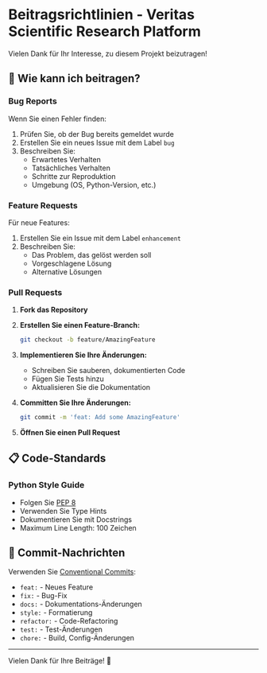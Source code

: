 # Beitragsrichtlinien - Veritas Scientific Research Platform

Vielen Dank für Ihr Interesse, zu diesem Projekt beizutragen!

## 🤝 Wie kann ich beitragen?

### Bug Reports

Wenn Sie einen Fehler finden:
1. Prüfen Sie, ob der Bug bereits gemeldet wurde
2. Erstellen Sie ein neues Issue mit dem Label `bug`
3. Beschreiben Sie:
   - Erwartetes Verhalten
   - Tatsächliches Verhalten
   - Schritte zur Reproduktion
   - Umgebung (OS, Python-Version, etc.)

### Feature Requests

Für neue Features:
1. Erstellen Sie ein Issue mit dem Label `enhancement`
2. Beschreiben Sie:
   - Das Problem, das gelöst werden soll
   - Vorgeschlagene Lösung
   - Alternative Lösungen

### Pull Requests

1. **Fork das Repository**
2. **Erstellen Sie einen Feature-Branch:**
   ```bash
   git checkout -b feature/AmazingFeature
   ```

3. **Implementieren Sie Ihre Änderungen:**
   - Schreiben Sie sauberen, dokumentierten Code
   - Fügen Sie Tests hinzu
   - Aktualisieren Sie die Dokumentation

4. **Committen Sie Ihre Änderungen:**
   ```bash
   git commit -m 'feat: Add some AmazingFeature'
   ```

5. **Öffnen Sie einen Pull Request**

## 📋 Code-Standards

### Python Style Guide

- Folgen Sie [PEP 8](https://pep8.org/)
- Verwenden Sie Type Hints
- Dokumentieren Sie mit Docstrings
- Maximum Line Length: 100 Zeichen

## 📝 Commit-Nachrichten

Verwenden Sie [Conventional Commits](https://www.conventionalcommits.org/):

- `feat:` - Neues Feature
- `fix:` - Bug-Fix
- `docs:` - Dokumentations-Änderungen
- `style:` - Formatierung
- `refactor:` - Code-Refactoring
- `test:` - Test-Änderungen
- `chore:` - Build, Config-Änderungen

---

Vielen Dank für Ihre Beiträge! 🎉
